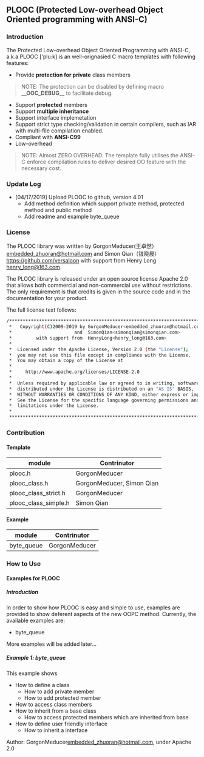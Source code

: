 ## PLOOC (Protected Low-overhead Object Oriented programming with ANSI-C)
### Introduction
The Protected Low-overhead Object Oriented Programming with ANSI-C, a.k.a PLOOC ['plu:k] is an well-orignasied C macro templates with following features:

* Provide __protection for private__ class members

> NOTE: The protection can be disabled by defining macro __\_\_OOC_DEBUG\_\___ to facilitate debug.

* Support __protected__ members
* Support __multiple inheritance__ 
* Support interface implemetation
* Support strict type checking/validation in certain compilers, such as IAR with multi-file compilation enabled.
* Compliant with __ANSI-C99__ 
* Low-overhead
> NOTE: Almost ZERO OVERHEAD. The template fully utilises the ANSI-C enforce compilation rules to deliver desired OO feature with the necessary cost.

### Update Log
- \[04/17/2019\] Upload PLOOC to github, version 4.01
    - Add method definition which support private method, protected method and public method
    - Add readme and example byte_queue


### License
The PLOOC library was written by GorgonMeducer(王卓然）<embedded_zhuoran@hotmail.com> and Simon Qian（钱晓晨）<https://github.com/versaloon> with support from Henry Long <henry_long@163.com>.

The PLOOC library is released under an open source license Apache 2.0 that allows both commercial and non-commercial use without restrictions. The only requirement is that credits is given in the source code and in the documentation for your product.

The full license text follows:
```sh
/*****************************************************************************
 *   Copyright(C)2009-2019 by GorgonMeducer<embedded_zhuoran@hotmail.com>    *
 *                       and  SimonQian<simonqian@simonqian.com>             *
 *         with support from  HenryLong<henry_long@163.com>                  *
 *                                                                           *
 *  Licensed under the Apache License, Version 2.0 (the "License");          *
 *  you may not use this file except in compliance with the License.         *
 *  You may obtain a copy of the License at                                  *
 *                                                                           *
 *     http://www.apache.org/licenses/LICENSE-2.0                            *
 *                                                                           *
 *  Unless required by applicable law or agreed to in writing, software      *
 *  distributed under the License is distributed on an "AS IS" BASIS,        *
 *  WITHOUT WARRANTIES OR CONDITIONS OF ANY KIND, either express or implied. *
 *  See the License for the specific language governing permissions and      *
 *  limitations under the License.                                           *
 *                                                                           *
 ****************************************************************************/
 ```

### Contribution

#### Template
| module | Contrinutor |
| ------ | ------ |
| plooc.h | GorgonMeducer ||
| plooc_class.h | GorgonMeducer, Simon Qian | 
| plooc_class_strict.h | GorgonMeducer |
| plooc_class_simple.h | Simon Qian |


#### Example
| module | Contrinutor |
| ------ | ------ |
| byte_queue | GorgonMeducer |

### How to Use
#### Examples for PLOOC
##### Introduction
In order to show how PLOOC is easy and simple to use, examples are provided to show deferent aspects of the new OOPC method. Currently, the available examples are:

* byte_queue
 
More examples will be added later...

##### Example 1: byte_queue
This example shows
- How to define a class
    - How to add private member
    - How to add protected member
- How to access class members
- How to inherit from a base class
    - How to access protected members which are inherited from base
- How to define user friendly interface
    - How to inherit a interface

Author:  GorgonMeducer<embedded_zhuoran@hotmail.com>,  under Apache 2.0
